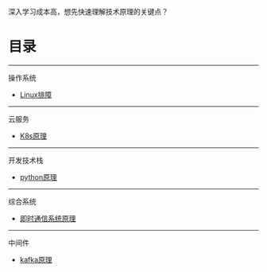 深入学习成本高，想先快速理解技术原理的关键点？

# 目录

* * *
操作系统
* [Linux排障](docs/linux-troubleshooting.md)




* * *
云服务
* [K8s原理](docs/k8s.md)


* * *
开发技术栈
* [python原理](docs/python.md)



* * *
综合系统
* [即时通信系统原理](docs/im.md)


* * *
中间件
* [kafka原理](docs/kafka.md)

